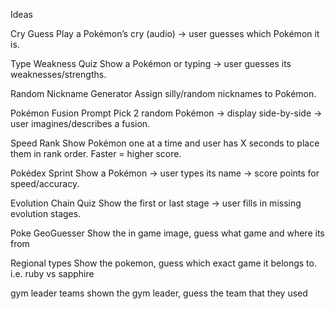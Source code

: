 


Ideas

Cry Guess
Play a Pokémon’s cry (audio) → user guesses which Pokémon it is.

Type Weakness Quiz
Show a Pokémon or typing → user guesses its weaknesses/strengths.

Random Nickname Generator
Assign silly/random nicknames to Pokémon.

Pokémon Fusion Prompt
Pick 2 random Pokémon → display side-by-side → user imagines/describes a fusion.

Speed Rank
Show Pokémon one at a time and user has X seconds to place them in rank order. Faster = higher score.

Pokédex Sprint
Show a Pokémon → user types its name → score points for speed/accuracy.

Evolution Chain Quiz
Show the first or last stage → user fills in missing evolution stages.

Poke GeoGuesser
Show the in game image, guess what game and where its from 

Regional types 
Show the pokemon, guess which exact game it belongs to. i.e. ruby vs sapphire

gym leader teams
shown the gym leader, guess the team that they used
